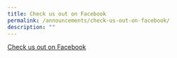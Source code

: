 ```yaml
---
title: Check us out on Facebook
permalink: /announcements/check-us-out-on-facebook/
description: ""
---
```



[Check us out on Facebook](https://www.facebook.com/RiversideSS)